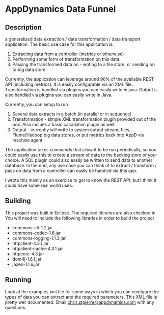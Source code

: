 AppDynamics Data Funnel
==============

Description
--------------

a generalized data extraction / data transformation / data transport application. The basic use case for this application is:

1. Extracting data from a controller (metrics or otherwise)
2. Performing some form of transformation on this data
3. Passing the transformed data on - writing to a file store, or sending on to big data store

Currently, the application can leverage around 90% of the available REST API (including metrics). It is easily configurable via an XML file. Transformation is handled via plugins you can easily write in java. Output is also handled via plugins you can easily write in Java.

Currently, you can setup to run

1. Several data extracts in a batch (in parallel or in sequence)
2. Transformation - simple XML transformation plugin provided out of the box. Also inclues a basic calculation plugin as well.
3. Output - currently will write to system output stream, files, Flume/Hadoop big data stores, or put metrics back into AppD via machine agent

The application takes commands that allow it to be run periodically, so you could easily use this to create a stream of data to the backing store of your choice. A SQL plugin could also easily be written to send data to another database. In the end, any use case you can think of to extract / transform / pass on data from a controller can easily be handled via this app.

I wrote this mainly as an exercise to get to know the REST API, but I think it could have some real world uses.

Building
--------------
This project was built in Eclipse. The required libraries are also checked in. You will need to include the following libraries in order to build the project
- commons-cli-1.2.jar
- commons-codec-1.6.jar
- commons-logging-1.1.3.jar
- httpclient-4.3.1.jar
- httpclient-cache-4.3.1.jar
- httpcore-4.3.jar
- dom4j-1.6.1.jar
- jaxen-1.1.6.jar

Running
--------------
Look at the examples.xml file for some ways in which you can configure the types of data you can extract and the required parameters. This XML file is pretty well documented.  Email chris.stpierre@appdynamics.com with any questions.

